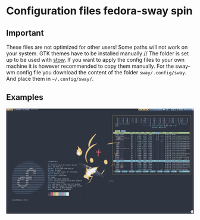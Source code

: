 # Configuration files fedora-sway spin

## **Important**
These files are not optimized for other users! Some paths will not work on your system. GTK themes have to be installed manually // 
The folder is set up to be used with [stow](https://github.com/aspiers/stow). If you want to apply the config files to your own machine it is however recommended to copy them manually.
For the sway-wm config file you download the content of the folder `sway/.config/sway`. And place them in `~/.config/sway/`. 

## Examples

![Desktop_screenshot](screenshots/screenshot_2024-07-29T12%3A11%3A45.png)

